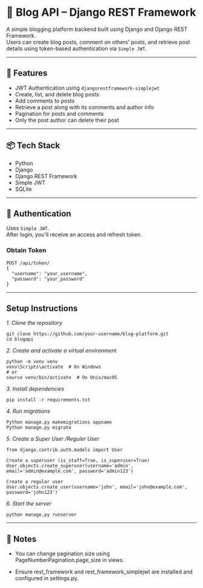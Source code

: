 # 📝 Blog API  – Django REST Framework

A simple blogging platform backend built using Django and Django REST Framework.  
Users can create blog posts, comment on others' posts, and retrieve post details using token-based authentication via `Simple JWT`.

---

## 🚀 Features

- JWT Authentication using `djangorestframework-simplejwt`
- Create, list, and delete blog posts
- Add comments to posts
- Retrieve a post along with its comments and author info
- Pagination for posts and comments
- Only the post author can delete their post

---

## 📦 Tech Stack

- Python 
- Django 
- Django REST Framework
- Simple JWT
- SQLite

---

## 🔐 Authentication

Uses `Simple JWT`.  
After login, you'll receive an access and refresh token.

### Obtain Token

```http
POST /api/token/
{
  "username": "your_username",
  "password": "your_password"
}
```

---
## Setup Instructions

*1. Clone the repository*

```
git clone https://github.com/your-username/blog-platform.git
cd blogapi

```

*2. Create and activate a virtual environment*

```
python -m venv venv
venv\Scripts\activate  # On Windows
# or
source venv/bin/activate  # On Unix/macOS

```
*3. Install dependencies*

```
pip install -r requirements.txt

```
*4. Run migrations*

```
Python manage.py makemigrations appname
Python manage.py migrate

```
*5. Create a Super User /Reguler User*

```
from django.contrib.auth.models import User

Create a superuser (is_staff=True, is_superuser=True)
User.objects.create_superuser(username='admin', email='admin@example.com', password='admin123')

Create a regular user
User.objects.create_user(username='john', email='john@example.com', password='john123')

```
*6. Start the server*

```
python manage.py runserver

```
---

## 📌 Notes
- You can change pagination size using PageNumberPagination.page_size in views.

- Ensure rest_framework and rest_framework_simplejwt are installed and configured in settings.py.




